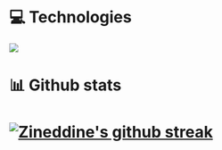 # 💻 Technologies

 <a href="https://skillicons.dev">
    <img src="https://skillicons.dev/icons?i=js,ts,react,next,tailwind,node,nest,postgres,git&perline=7" />
  </a>

# 📊 Github stats

# [![Zineddine's github streak](https://github-readme-streak-stats.herokuapp.com/?user=ZineddineBk09&theme=blue-green)](https://https://github.com/ZineddineBk09/github-readme-streak-stats)

